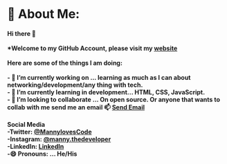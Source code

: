 # 💫 About Me:
#### Hi there 👋<br><br>*Welcome to my GitHub Account, please visit my <a href="http://mverma45.github.io/portfolio/">website</a><br><br>Here are some of the things I am doing:<br><br>- 🔭 I’m currently working on ... learning as much as I can about networking/development/any thing with tech.<br>- 🌱 I’m currently learning in development... HTML, CSS, JavaScript.<br>- 👯 I’m looking to collaborate ... On open source. Or anyone that wants to collab with me send me an email 📫 <a href = "mailto: mannyverma11@gmail.com"> Send Email</a>  <br> <br> Social Media<br> -Twitter: <a href="https://twitter.com/MannyLovesCode">@MannylovesCode</a><br> -Instagram: <a href="https://www.instagram.com/manny.thedeveloper/">@manny.thedeveloper</a><br> -LinkedIn: <a href="https://www.linkedin.com/in/manendar-verma-1910a84a/">LinkedIn</a><br>-😄 Pronouns: ... He/His
